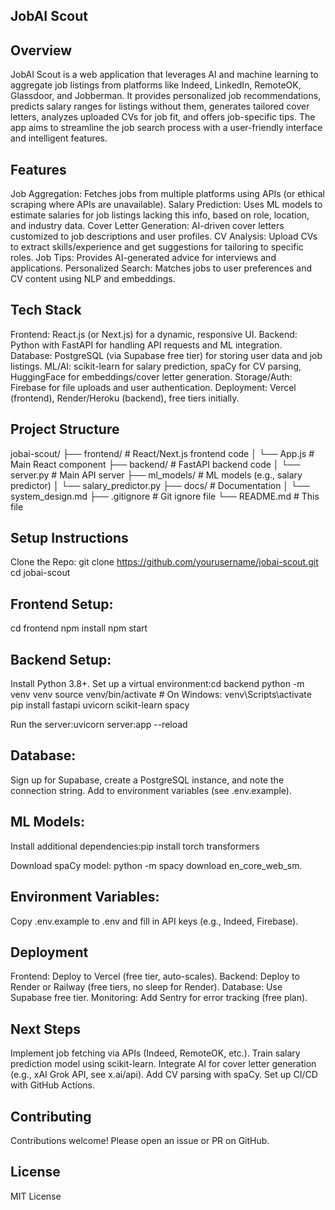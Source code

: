 ## JobAI Scout

## Overview

JobAI Scout is a web application that leverages AI and machine learning to aggregate job listings from platforms like Indeed, LinkedIn, RemoteOK, Glassdoor, and Jobberman. It provides personalized job recommendations, predicts salary ranges for listings without them, generates tailored cover letters, analyzes uploaded CVs for job fit, and offers job-specific tips. The app aims to streamline the job search process with a user-friendly interface and intelligent features.

## Features

Job Aggregation: Fetches jobs from multiple platforms using APIs (or ethical scraping where APIs are unavailable).
Salary Prediction: Uses ML models to estimate salaries for job listings lacking this info, based on role, location, and industry data.
Cover Letter Generation: AI-driven cover letters customized to job descriptions and user profiles.
CV Analysis: Upload CVs to extract skills/experience and get suggestions for tailoring to specific roles.
Job Tips: Provides AI-generated advice for interviews and applications.
Personalized Search: Matches jobs to user preferences and CV content using NLP and embeddings.

## Tech Stack

Frontend: React.js (or Next.js) for a dynamic, responsive UI.
Backend: Python with FastAPI for handling API requests and ML integration.
Database: PostgreSQL (via Supabase free tier) for storing user data and job listings.
ML/AI: scikit-learn for salary prediction, spaCy for CV parsing, HuggingFace for embeddings/cover letter generation.
Storage/Auth: Firebase for file uploads and user authentication.
Deployment: Vercel (frontend), Render/Heroku (backend), free tiers initially.

## Project Structure
jobai-scout/
├── frontend/               # React/Next.js frontend code
│   └── App.js             # Main React component
├── backend/                # FastAPI backend code
│   └── server.py          # Main API server
├── ml_models/             # ML models (e.g., salary predictor)
│   └── salary_predictor.py
├── docs/                  # Documentation
│   └── system_design.md
├── .gitignore             # Git ignore file
└── README.md              # This file

## Setup Instructions

Clone the Repo:
git clone https://github.com/yourusername/jobai-scout.git
cd jobai-scout


## Frontend Setup:
cd frontend
npm install
npm start


## Backend Setup:

Install Python 3.8+.
Set up a virtual environment:cd backend
python -m venv venv
source venv/bin/activate  # On Windows: venv\Scripts\activate
pip install fastapi uvicorn scikit-learn spacy


Run the server:uvicorn server:app --reload




## Database:

Sign up for Supabase, create a PostgreSQL instance, and note the connection string.
Add to environment variables (see .env.example).


## ML Models:

Install additional dependencies:pip install torch transformers


Download spaCy model: python -m spacy download en_core_web_sm.


## Environment Variables:

Copy .env.example to .env and fill in API keys (e.g., Indeed, Firebase).



## Deployment

Frontend: Deploy to Vercel (free tier, auto-scales).
Backend: Deploy to Render or Railway (free tiers, no sleep for Render).
Database: Use Supabase free tier.
Monitoring: Add Sentry for error tracking (free plan).

## Next Steps

Implement job fetching via APIs (Indeed, RemoteOK, etc.).
Train salary prediction model using scikit-learn.
Integrate AI for cover letter generation (e.g., xAI Grok API, see x.ai/api).
Add CV parsing with spaCy.
Set up CI/CD with GitHub Actions.

## Contributing
Contributions welcome! Please open an issue or PR on GitHub.

## License
MIT License